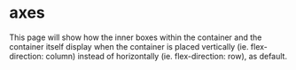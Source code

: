 # axes

This page will show how the inner boxes within the container and the container itself display when the container
is placed vertically (ie. flex-direction: column) instead of horizontally (ie. flex-direction: row), as default. 
